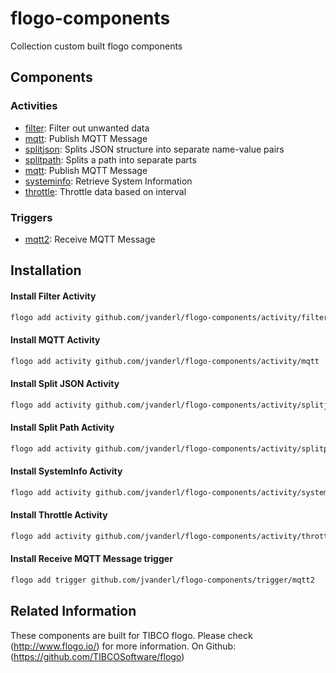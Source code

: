 # flogo-components
Collection custom built flogo components

## Components

### Activities
* [filter](activity/filter): Filter out unwanted data
* [mqtt](activity/mqtt): Publish MQTT Message
* [splitjson](activity/splitjson): Splits JSON structure into separate name-value pairs
* [splitpath](activity/splitpath): Splits a path into separate parts
* [mqtt](activity/mqtt): Publish MQTT Message
* [systeminfo](activity/systeminfo): Retrieve System Information
* [throttle](activity/throttle): Throttle data based on interval

### Triggers
* [mqtt2](trigger/mqtt2): Receive MQTT Message

## Installation

#### Install Filter Activity
```bash
flogo add activity github.com/jvanderl/flogo-components/activity/filter
```

#### Install MQTT Activity
```bash
flogo add activity github.com/jvanderl/flogo-components/activity/mqtt
```

#### Install Split JSON Activity
```bash
flogo add activity github.com/jvanderl/flogo-components/activity/splitjson
```

#### Install Split Path Activity
```bash
flogo add activity github.com/jvanderl/flogo-components/activity/splitpath
```

#### Install SystemInfo Activity
```bash
flogo add activity github.com/jvanderl/flogo-components/activity/systeminfo
```

#### Install Throttle Activity
```bash
flogo add activity github.com/jvanderl/flogo-components/activity/throttle
```

#### Install Receive MQTT Message trigger
```bash
flogo add trigger github.com/jvanderl/flogo-components/trigger/mqtt2
```

## Related Information
These components are built for TIBCO flogo.
Please check (http://www.flogo.io/) for more information.
On Github: (https://github.com/TIBCOSoftware/flogo)
